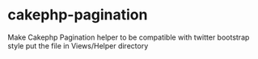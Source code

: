 cakephp-pagination
==================

Make Cakephp Pagination helper to be compatible with twitter bootstrap style 
put the file in Views/Helper directory

